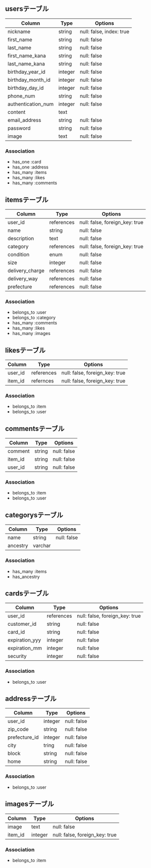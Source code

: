 ## usersテーブル
|Column|Type|Options|
|------|----|-------|
|nickname|string|null: false, index: true|
|first_name|string|null: false|
|last_name|string|null: false|
|first_name_kana|string|null: false|
|last_name_kana|string|null: false|
|birthday_year_id|integer|null: false|
|birthday_month_id|integer|null: false|
|birthday_day_id|integer|null: false|
|phone_num|string|null: false|
|authentication_num|integer|null: false|
|content|text|
|email_address|string|null: false|
|password|string|null: false|
|image|text|null: false|
### Association
- has_one :card
- has_one :address
- has_many :items
- has_many :likes
- has_many :comments


## itemsテーブル
|Column|Type|Options|
|------|----|-------|
|user_id|references|null: false, foreign_key: true|
|name|string|null: false|
|description|text|null: false|
|category|references|null: false, foreign_key: true|
|condition|enum| null: false|
|size|integer|null: false|
|delivery_charge|references|null: false|
|delivery_way|references|null: false|
|prefecture|references|null: false|

### Association
- belongs_to :user
- belongs_to :category
- has_many :comments
- has_many :likes
- has_many :images


## likesテーブル
|Column|Type|Options|
|------|----|-------|
|user_id|references|null: false, foreign_key: true|
|item_id|refernces|null: false, foreign_key: true|
### Association
- belongs_to :item
- belongs_to :user


## commentsテーブル
|Column|Type|Options|
|------|----|-------|
|comment|string|null: false|
|item_id|string|null: false|
|user_id|string|null: false|
### Association
- belongs_to :item
- belongs_to :user

## categorysテーブル
|Column|Type|Options|
|------|----|-------|
|name|string|null: false|
|ancestry|varchar|
### Association
- has_many :items
- has_ancestry


## cardsテーブル
|Column|Type|Options|
|------|----|-------|
|user_id|references|null: false, foreign_key: true|
|customer_id|string|null: false|
|card_id|string|null: false|
|expiration_yyy|integer|null: false|
|expiration_mm|integer|null: false|
|security|integer|null: false|
### Association
- belongs_to :user


## addressテーブル
|Column|Type|Options|
|------|----|-------|
|user_id|integer|null: false|
|zip_code|string|null: false|
|prefecture_id|integer|null: false|
|city|tring|null: false|
|block|string|null: false|
|home|string|null: false|
### Association
- belongs_to :user


## imagesテーブル
|Column|Type|Options|
|------|----|-------|
|image|text|null: false|
|item_id|integer|null: false, foreign_key: true|
### Association
- belongs_to :item
